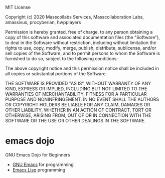 MIT License

Copyright (c) 2020 Masscollabs Services, Masscollaboration Labs, amassivus, procyberian, hwpplayers

Permission is hereby granted, free of charge, to any person obtaining a copy
of this software and associated documentation files (the "Software"), to deal
in the Software without restriction, including without limitation the rights
to use, copy, modify, merge, publish, distribute, sublicense, and/or sell
copies of the Software, and to permit persons to whom the Software is
furnished to do so, subject to the following conditions:

The above copyright notice and this permission notice shall be included in all
copies or substantial portions of the Software.

THE SOFTWARE IS PROVIDED "AS IS", WITHOUT WARRANTY OF ANY KIND, EXPRESS OR
IMPLIED, INCLUDING BUT NOT LIMITED TO THE WARRANTIES OF MERCHANTABILITY,
FITNESS FOR A PARTICULAR PURPOSE AND NONINFRINGEMENT. IN NO EVENT SHALL THE
AUTHORS OR COPYRIGHT HOLDERS BE LIABLE FOR ANY CLAIM, DAMAGES OR OTHER
LIABILITY, WHETHER IN AN ACTION OF CONTRACT, TORT OR OTHERWISE, ARISING FROM,
OUT OF OR IN CONNECTION WITH THE SOFTWARE OR THE USE OR OTHER DEALINGS IN THE
SOFTWARE.

# emacs dojo

GNU Emacs Dojo for Beginners

* [GNU Emacs](https://en.wikipedia.org/wiki/GNU_Emacs) for programming
* [Emacs Lisp](https://en.wikipedia.org/wiki/Emacs_Lisp) programming 